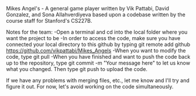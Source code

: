 
Mikes Angel's - A general game player written by Vik Pattabi, David Gonzalez, and Sona Allahverdiyeva based upon a codebase written by the course staff for Stanford's CS227B.

Notes for the team:
-Open a terminal and cd into the local folder where you want the project to be
-In order to access the code, make sure you have connected your local directory to this github by typing git remote add github https://github.com/vikpattabi/Mikes_Angels
-When you want to modify the code, type git pull
-When you have finished and want to push the code back up to the repository, type git commit -m "Your message here" to let us know what you changed. Then type git push to upload the code. 

If we have any problems with merging files, etc., let me know and I'll try and figure it out. For now, let's avoid working on the code simultaneously. 
